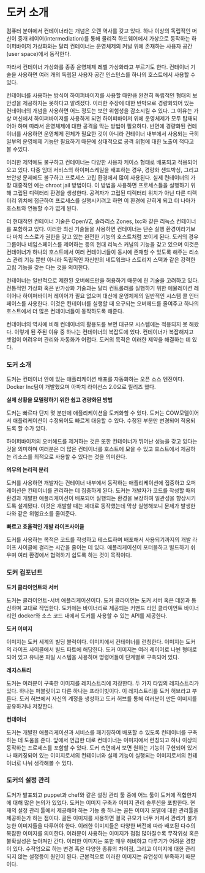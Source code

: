 도커 소개
=========

컴퓨터 분야에서 컨테이너라는 개념은 오랜 역사를 갖고 있다. 하나 이상의 독립적인 머신이 중개 레이어(intermediation)를 통해 물리적 하드웨어에서 가상으로 동작하는 하이퍼바이저 가상화와는 달리 컨테이너는 운영체제의 커널 위에 존재하는 사용자 공간(user space)에서 동작한다.

따라서 컨테이너 가상화를 종종 운영체제 레벨 가상화라고 부르기도 한다. 컨테이너 기술을 사용하면 여러 개의 독립된 사용자 공간 인스턴스를 하나의 호스트에서 사용할 수 있다.

컨테이너를 사용하는 방식이 하이퍼바이저를 사용할 때만큼 완전히 독립적인 형태의 보안성을 제공하지는 못하다고 알려졌다. 이러한 주장에 대한 반박으로 경량화되어 있는 컨테이너의 개념을 사용하면 어느 정도는 보안 위험성을 감소시킬 수 있다.
그 이유는 가상 머신에서 하이퍼바이저를 사용하게 되면 하이퍼바이저 위에 운영체제가 모두 탑재되어야 하며 따라서 운영체제에 대한 공격을 막는 방법이 필요하다. 반면에 경량화된 컨테이너를 사용하면 운영체제 전체가 필요한 것이 아니라 컨테이너 내부에서 사용되는 극히 일부의 운영체제 기능만 필요하기 때문에 상대적으로 공격 위험에 대한 노출이 적다고 볼 수있다. 

이러한 제약에도 불구하고 컨테이너는 다양한 사용자 케이스 형태로 배포되고 적용되어 오고 있다. 다중 임대 서비스의 하이퍼스케일을 배포하는 경우, 경량화 샌드박싱, 그리고 보안성 문제에도 불구하고 프로세스 고립 환경에서 많이 사용된다. 실제 컨테이너의 가장 대중적인 예는 chroot jail 방법이다. 이 방법을 사용하면 프로세스들을 실행하기 위해 고립된 디렉터리 환경을 생성한다. 공격자가 고립된 디렉터리 위치가 아닌 다른 디렉터리 위치에 접근하여 프로세스를 실행시키려고 하면 이 환경에 갇히게 되고 더 나아가 호스트와 연동할 수가 없게 된다.

더 현대적인 컨테이너 기술은 OpenVZ, 솔라리스 Zones, lxc와 같은 리눅스 컨테이너를 포함하고 있다. 이러한 최신 기술들을 사용하면 컨테이너는 단순 실행 환경이라기보다 마치 스스로가 권한을 갖고 있는 완전한 기능의 호스트처럼 보이게 된다. 도커의 경우 그룹이나 네임스페이스를 제어하는 등의 현대 리눅스 커널의 기능을 갖고 있으며 이것은 컨테이너가 하나의 호스트에서 여러 컨테이너들이 동시에 존재할 수 있도록 해주는 리소스 관리 기능 뿐만 아니라 독립적인 자신만의 네트워크나 스토리지 스택과 같은 강력한 고립 기능을 갖는 다는 것을 의미한다. 

컨테이너는 일반적으로 제한된 오버헤드만을 허용하기 때문에 린 기술을 고려하고 있다. 전통적인 가상화 혹은 반가상화 기술과는 달리 컨트롤러를 실행하기 위한 에뮬레이션 레이어나 하이퍼바이저 레이어가 필요 없으며 대신에 운영체제의 일반적인 시스템 콜 인터페이스를 사용한다. 이것은 컨테이너를 실행할 때 요구되는 오버헤드를 줄여주고 하나의 호스트에서 더 많은 컨테이너들이 동작하도록 해준다. 

컨테이너의 역사에 비해 컨테이너의 활용도를 보면 대규모 시스템에는 적용되지 못 해왔다. 이렇게 된 주된 이유 중 하나는 컨테이너의 복잡도에 있다. 컨테이너가 복잡해지고 셋업이 어려우며 관리와 자동화가 어렵다. 도커의 목적은 이러한 제약을 해결하는 데 있다. 

### 도커 소개

도커는 컨테이너 안에 있는 애플리케이션 배포를 자동화하는 오픈 소스 엔진이다.
Docker Inc팀이 개발했으며 아파치 라이선스 2.0으로 릴리즈 했다. 

**실제 상황을 모델링하기 위한 쉽고 경량화된 방법**

도커는 빠르다 단지 몇 분만에 애플리케이션을 도커화할 수 있다. 도커는 COW모델이어서 애플리케이션이 수정되어도 빠르게 대응할 수 있다. 수정된 부분만 변경되어 적용되도록 할 수가 있다.

하이퍼바이저의 오버헤드를 제거하는 것은 또한 컨테이너가 뛰어난 성능을 갖고 있다는 것을 의미하며 여러분은 더 많은 컨테이너를 호스트에 모을 수 있고 호스트에서 제공하는 리소스를 최적으로 사용할 수 있다는 것을 의미한다. 

**의무의 논리적 분리**

도커를 사용하면 개발자는 컨테이너 내부에서 동작하는 애플리케이션에 집중하고 오퍼레이션은 컨테이너를 관리하는 데 집중하게 된다. 도커는 개발자가 코드를 작성할 때의 환경과 개발한 애플리케이션이 배포되어 실행되는 환경을 보장하여 일관성을 향상시키도록 설계됐다. 이것은 개발할 때는 제대로 동작했는데 막상 실행해보니 문제가 발생한다와 같은 위험요소를 줄여준다. 

**빠르고 효율적인 개발 라이프사이클**

도커를 사용하는 목적은 코드를 작성하고 테스트하며 배포해서 사용되기까지의 개발 라이프 사이클에 걸리는 시간을 줄이는 데 있다. 애플리케이션이 포터블하고 빌드하기 쉬우며 여러 환경에서 협력하기 쉽도록 하는 것이 목적이다. 

### 도커 컴포넌트 

**도커 클라이언트와 서버**

도커는 클라이언트-서버 애플리케이션이다. 도커 클라이언는 도커 서버 혹은 데몬과 통신하며 교대로 작업한다. 도커에는 바이너리로 제공되는 커맨드 라인 클라이언트 바이너리인 docker와 소스 코드 내에서 도커를 사용할 수 있는 API를 제공한다.

**도커 이미지**

이미지는 도커 세계의 빌딩 블럭이다. 이미지에서 컨테이너를 런칭한다. 이미지는 도커의 라이프 사이클에서 빌드 파트에 해당한다. 도커 이미지는 여러 레이어로 나뉜 형태로 되어 있고 유니온 파일 시스템을 사용하며 명령어들이 단계별로 구축되어 있다. 

**레지스트리**

도커는 여러분이 구축한 이미지를 레지스트리에 저장한다. 두 가지 타입의 레지스트리가 있다. 하나는 퍼블릿이고 다른 하나는 프라이빗이다. 이 레지스트리를 도커 허브라고 부른다. 도커 허브에서 자신의 계정을 생성하고 도커 허브를 통해 여러분이 만든 이미지를 공유하거나 저장한다. 

**컨테이너**

도커는 개발한 애플리케이션과 서비스를 패키징하여 배포할 수 있도록 컨테이너를 구축하는 데 도움을 준다. 앞에서 언급한 대로 컨테이너는 이미지에서 런칭되고 하나 이상의 동작하는 프로세스를 포함할 수 있다. 도커 측면에서 보면 원하는 기능이 구현되어 있거나 패키징되어 있는 이미지로서의 컨테이너와 실제 기능이 실행되는 이미지로서의 컨테이너로 나눠 생각해볼 수 있다.

### 도커의 설정 관리

도커가 발표되고 puppet과 chef와 같은 설정 관리 툴 중에 어느 툴이 도커에 적합한지에 대해 많은 논의가 있었다. 도커는 이미지 구축과 이미지 관리 솔루션을 포함한다. 현재의 설정 관리 툴에서 제공해야 하는 기능 중 하나는 골든 이미지 모델에 대한 관리툴을 제공하는가 하는 점이다. 골든 이미지를 사용하면 결국 규모가 너무 커져서 관리가 불가능한 이미지들을 다루어야 한다. 이러한 이미지들은 다양한 버전에 따라 배포된 다수의 복잡한 이미지를 의미한다. 여러분이 사용하는 이미지가 점점 많아질수록 무작위성 혹은 불확실성은 높아져만 간다. 이러한 이미지는 또한 매우 헤비하고 다루기가 어려운 경향이 있다. 수작업으로 하는 변경 혹은 다양한 종류의 차이점, 그리고 이미지에 대한 관리되지 않는 설정등이 원인이 된다. 근본적으로 이러한 이미지는 유연성이 부족하기 때문이다. 
